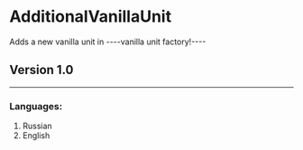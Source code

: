 # AdditionalVanillaUnit
Adds a new vanilla unit in ----vanilla unit factory!----
## Version 1.0
----
### Languages: 
1. Russian
2. English
